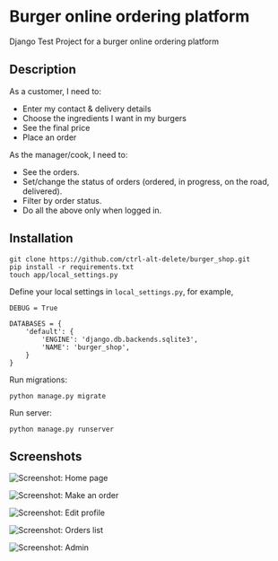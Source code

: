 Burger online ordering platform
===============================

Django Test Project for a burger online ordering platform


Description
-----------

As a customer, I need to:

* Enter my contact & delivery details
* Choose the ingredients I want in my burgers
* See the final price
* Place an order

As the manager/cook, I need to:

* See the orders.
* Set/change the status of orders (ordered, in progress, on the road, delivered).
* Filter by order status.
* Do all the above only when logged in.

Installation
------------

    git clone https://github.com/ctrl-alt-delete/burger_shop.git
    pip install -r requirements.txt
    touch app/local_settings.py

Define your local settings in ``local_settings.py``, for example,

    DEBUG = True
    
    DATABASES = {
        'default': {
            'ENGINE': 'django.db.backends.sqlite3',
            'NAME': 'burger_shop',
        }
    }

Run migrations:

    python manage.py migrate
    
Run server:

    python manage.py runserver

Screenshots
-----------

![Screenshot: Home page](http://vero4ka.info/static/images/docs/shop1.png)

![Screenshot: Make an order](http://vero4ka.info/static/images/docs/shop2.png)

![Screenshot: Edit profile](http://vero4ka.info/static/images/docs/shop3.png)

![Screenshot: Orders list](http://vero4ka.info/static/images/docs/shop4.png)

![Screenshot: Admin](http://vero4ka.info/static/images/docs/shop5.png)
